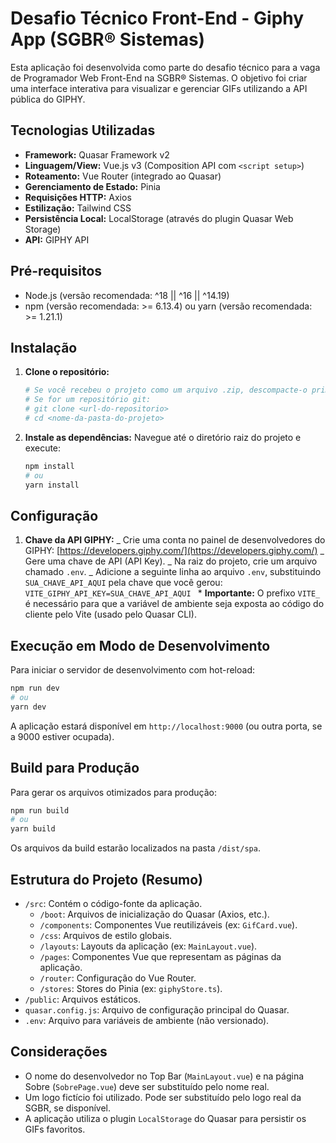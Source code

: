 # Desafio Técnico Front-End - Giphy App (SGBR® Sistemas)

Esta aplicação foi desenvolvida como parte do desafio técnico para a vaga de Programador Web Front-End na SGBR® Sistemas. O objetivo foi criar uma interface interativa para visualizar e gerenciar GIFs utilizando a API pública do GIPHY.

## Tecnologias Utilizadas

- **Framework:** Quasar Framework v2
- **Linguagem/View:** Vue.js v3 (Composition API com `<script setup>`)
- **Roteamento:** Vue Router (integrado ao Quasar)
- **Gerenciamento de Estado:** Pinia
- **Requisições HTTP:** Axios
- **Estilização:** Tailwind CSS
- **Persistência Local:** LocalStorage (através do plugin Quasar Web Storage)
- **API:** GIPHY API

## Pré-requisitos

- Node.js (versão recomendada: ^18 || ^16 || ^14.19)
- npm (versão recomendada: >= 6.13.4) ou yarn (versão recomendada: >= 1.21.1)

## Instalação

1.  **Clone o repositório:**

    ```bash
    # Se você recebeu o projeto como um arquivo .zip, descompacte-o primeiro.
    # Se for um repositório git:
    # git clone <url-do-repositorio>
    # cd <nome-da-pasta-do-projeto>
    ```

2.  **Instale as dependências:**
    Navegue até o diretório raiz do projeto e execute:
    ```bash
    npm install
    # ou
    yarn install
    ```

## Configuração

1.  **Chave da API GIPHY:**
    _ Crie uma conta no painel de desenvolvedores do GIPHY: [https://developers.giphy.com/](https://developers.giphy.com/)
    _ Gere uma chave de API (API Key).
    _ Na raiz do projeto, crie um arquivo chamado `.env`.
    _ Adicione a seguinte linha ao arquivo `.env`, substituindo `SUA_CHAVE_API_AQUI` pela chave que você gerou:
    `VITE_GIPHY_API_KEY=SUA_CHAVE_API_AQUI
       ` \* **Importante:** O prefixo `VITE_` é necessário para que a variável de ambiente seja exposta ao código do cliente pelo Vite (usado pelo Quasar CLI).

## Execução em Modo de Desenvolvimento

Para iniciar o servidor de desenvolvimento com hot-reload:

```bash
npm run dev
# ou
yarn dev
```

A aplicação estará disponível em `http://localhost:9000` (ou outra porta, se a 9000 estiver ocupada).

## Build para Produção

Para gerar os arquivos otimizados para produção:

```bash
npm run build
# ou
yarn build
```

Os arquivos da build estarão localizados na pasta `/dist/spa`.

## Estrutura do Projeto (Resumo)

- `/src`: Contém o código-fonte da aplicação.
  - `/boot`: Arquivos de inicialização do Quasar (Axios, etc.).
  - `/components`: Componentes Vue reutilizáveis (ex: `GifCard.vue`).
  - `/css`: Arquivos de estilo globais.
  - `/layouts`: Layouts da aplicação (ex: `MainLayout.vue`).
  - `/pages`: Componentes Vue que representam as páginas da aplicação.
  - `/router`: Configuração do Vue Router.
  - `/stores`: Stores do Pinia (ex: `giphyStore.ts`).
- `/public`: Arquivos estáticos.
- `quasar.config.js`: Arquivo de configuração principal do Quasar.
- `.env`: Arquivo para variáveis de ambiente (não versionado).

## Considerações

- O nome do desenvolvedor no Top Bar (`MainLayout.vue`) e na página Sobre (`SobrePage.vue`) deve ser substituído pelo nome real.
- Um logo fictício foi utilizado. Pode ser substituído pelo logo real da SGBR, se disponível.
- A aplicação utiliza o plugin `LocalStorage` do Quasar para persistir os GIFs favoritos.

